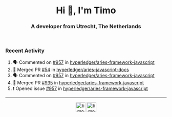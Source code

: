 <h1 align="center">Hi 👋, I'm Timo</h1>
<h3 align="center">A developer from Utrecht, The Netherlands</h3>
<br/>
<!-- https://github.com/rahuldkjain/github-profile-readme-generator --!>

<!--  <p align="left"><img src="https://github-readme-stats.vercel.app/api?username=timoglastra&show_icons=true&count_private=true&" alt="timoglastra" /></p> --!>

<!--
Github language stats
<p align="left"><img src="https://github-readme-stats.vercel.app/api/top-langs/?username=timoglastra&layout=compact" alt="timoglastra" /><p>
-->

<!-- Codestats language stats -->
<!-- <p align="left"><img src="https://codestats-readme.vercel.app/api/top-langs/?username=timoglastra&layout=compact&language_count=12" alt="timoglastra" /><p>    --!>
  
<h3>Recent Activity</h3>

<!--START_SECTION:activity-->
1. 🗣 Commented on [#957](https://github.com/hyperledger/aries-framework-javascript/issues/957) in [hyperledger/aries-framework-javascript](https://github.com/hyperledger/aries-framework-javascript)
2. 🎉 Merged PR [#54](https://github.com/hyperledger/aries-javascript-docs/pull/54) in [hyperledger/aries-javascript-docs](https://github.com/hyperledger/aries-javascript-docs)
3. 🗣 Commented on [#957](https://github.com/hyperledger/aries-framework-javascript/issues/957) in [hyperledger/aries-framework-javascript](https://github.com/hyperledger/aries-framework-javascript)
4. 🎉 Merged PR [#935](https://github.com/hyperledger/aries-framework-javascript/pull/935) in [hyperledger/aries-framework-javascript](https://github.com/hyperledger/aries-framework-javascript)
5. ❗️ Opened issue [#957](https://github.com/hyperledger/aries-framework-javascript/issues/957) in [hyperledger/aries-framework-javascript](https://github.com/hyperledger/aries-framework-javascript)
<!--END_SECTION:activity-->

---

<p align="center">
<a href="https://twitter.com/timoglastra" target="blank"><img align="center" src="https://cdn.jsdelivr.net/npm/simple-icons@3.0.1/icons/twitter.svg" alt="timoglastra" height="30" width="30" /></a>
<a href="https://linkedin.com/in/timoglastra" target="blank"><img align="center" src="https://cdn.jsdelivr.net/npm/simple-icons@3.0.1/icons/linkedin.svg" alt="timoglastra" height="30" width="30" /></a>
</p>



